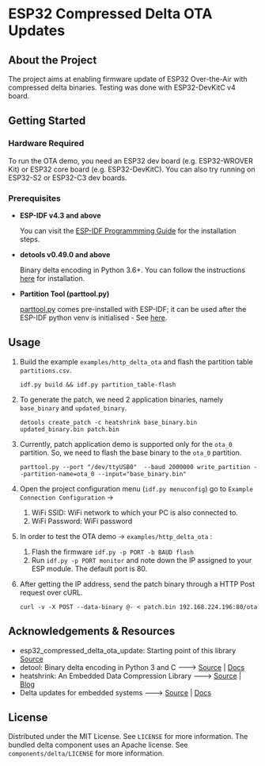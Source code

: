 # ESP32 Compressed Delta OTA Updates

## About the Project

The project aims at enabling firmware update of ESP32 Over-the-Air with compressed delta binaries. Testing was done with ESP32-DevKitC v4 board.
## Getting Started

### Hardware Required

To run the OTA demo, you need an ESP32 dev board (e.g. ESP32-WROVER Kit) or ESP32 core board (e.g. ESP32-DevKitC).
You can also try running on ESP32-S2 or ESP32-C3 dev boards.

### Prerequisites

* **ESP-IDF v4.3 and above**

  You can visit the [ESP-IDF Programmming Guide](https://docs.espressif.com/projects/esp-idf/en/latest/get-started/index.html#installation-step-by-step) for the installation steps.

* **detools v0.49.0 and above**

  Binary delta encoding in Python 3.6+. You can follow the instructions [here](https://pypi.org/project/detools/) for installation.

* **Partition Tool (parttool.py)**

  [parttool.py](https://docs.espressif.com/projects/esp-idf/en/latest/esp32/api-guides/partition-tables.html#command-line-interface) comes pre-installed with ESP-IDF; it can be used after the ESP-IDF python venv is initialised - See [here](https://docs.espressif.com/projects/esp-idf/en/latest/esp32/get-started/#step-4-set-up-the-environment-variables).


## Usage

1. Build the example `examples/http_delta_ota` and flash the partition table `partitions.csv`.

   `idf.py build && idf.py partition_table-flash`

2. To generate the patch, we need 2 application binaries, namely `base_binary` and `updated_binary`.

   `detools create_patch -c heatshrink base_binary.bin updated_binary.bin patch.bin`

3. Currently, patch application demo is supported only for the `ota_0` partition.  So, we need to flash the base binary to the `ota_0` partition.

   `parttool.py --port "/dev/ttyUSB0"  --baud 2000000 write_partition --partition-name=ota_0 --input="base_binary.bin"`

4. Open the project configuration menu (`idf.py menuconfig`) go to `Example Connection Configuration` ->
    1. WiFi SSID: WiFi network to which your PC is also connected to.
    2. WiFi Password: WiFi password

5. In order to test the OTA demo -> `examples/http_delta_ota` :
    1. Flash the firmware `idf.py -p PORT -b BAUD flash`
    2. Run `idf.py -p PORT monitor` and note down the IP assigned to your ESP module. The default port is 80.

6. After getting the IP address, send the patch binary through a HTTP Post request over cURL.

   `curl -v -X POST --data-binary @- < patch.bin 192.168.224.196:80/ota`

## Acknowledgements & Resources

- esp32_compressed_delta_ota_update: Starting point of this library [Source](https://github.com/ESP32-Musings/esp32_compressed_delta_ota_update)
- detool: Binary delta encoding in Python 3 and C 🡒 [Source](https://github.com/eerimoq/detools) | [Docs](https://detools.readthedocs.io/en/latest/)
- heatshrink: An Embedded Data Compression Library 🡒 [Source](https://github.com/atomicobject/heatshrink) | [Blog](https://spin.atomicobject.com/2013/03/14/heatshrink-embedded-data-compression/)
- Delta updates for embedded systems 🡒 [Source](https://gitlab.endian.se/thesis-projects/delta-updates-for-embedded-systems) | [Docs](https://odr.chalmers.se/bitstream/20.500.12380/302598/1/21-17%20Lindh.pdf)


## License

Distributed under the MIT License. See `LICENSE` for more information.
The bundled delta component uses an Apache license. See `components/delta/LICENSE` for more information.

